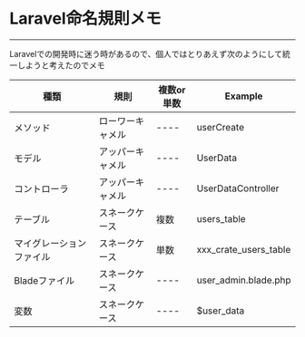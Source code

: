
# Laravel命名規則メモ
---
Laravelでの開発時に迷う時があるので、個人ではとりあえず次のようにして統一しようと考えたのでメモ


|種類|規則|複数or単数|Example|
----|----|----|---- 
メソッド|ローワーキャメル|----|userCreate|
モデル|アッパーキャメル|----|UserData|
コントローラ|アッパーキャメル|----|UserDataController|
テーブル|スネークケース|複数|users_table|
マイグレーションファイル|スネークケース|単数|xxx_crate_users_table|
Bladeファイル|スネークケース|----|user_admin.blade.php|
変数|スネークケース|----|$user_data|

